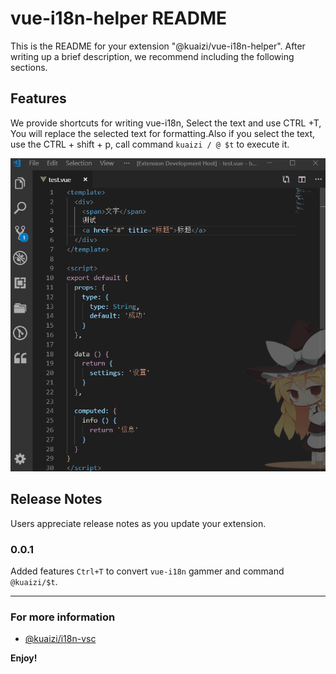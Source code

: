# vue-i18n-helper README

This is the README for your extension "@kuaizi/vue-i18n-helper". After writing up a brief description, we recommend including the following sections.

## Features

We provide shortcuts for writing vue-i18n, Select the text and use CTRL +T, You will replace the selected text for formatting.Also if you select the text, use the CTRL + shift + p, call command ` kuaizi / @ $t ` to execute it.

![feature X](images/demo.gif)

## Release Notes

Users appreciate release notes as you update your extension.

### 0.0.1

Added features `Ctrl+T` to convert `vue-i18n` gammer and command `@kuaizi/$t`.

-----------------------------------------------------------------------------------------------------------

### For more information

* [@kuaizi/i18n-vsc](//github.com/Kuaizi-co/i18n/tree/dev/packages/%40kuaizi/i18n-vsc)

**Enjoy!**
